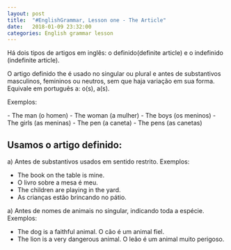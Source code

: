 ```yaml
---
layout: post
title:  "#EnglishGrammar, Lesson one - The Article"
date:   2018-01-09 23:32:00
categories: English grammar lesson
---
```



Há dois tipos de artigos em inglês: o definido(definite article) e o indefinido (indefinite article).

O artigo definido the é usado no singular ou plural e antes de substantivos masculinos, femininos ou neutros, sem que haja variação em sua forma. Equivale em português a: o(s), a(s).

Exemplos:
<p>- The man (o homen)
- The woman (a mulher)
- The boys (os meninos)
- The girls (as meninas)
- The pen (a caneta)
- The pens (as canetas)

## Usamos o artigo definido:

a) Antes de substantivos usados em sentido restrito.
Exemplos: 
- The book on the table is mine.
- O livro sobre a mesa é meu.
- The children are playing in the yard.
- As crianças estão brincando no pátio.

a) Antes de nomes de animais no singular, indicando toda a espécie.
Exemplos: 
- The dog is a faithful animal.
    O cão é um animal fiel.
- The lion is a very dangerous animal.
    O leão é um animal muito perigoso.